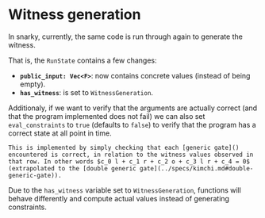 # Witness generation

In snarky, currently, the same code is run through again to generate the witness.

That is, the `RunState` contains a few changes:

* **`public_input: Vec<F>`**: now contains concrete values (instead of being empty).
* **`has_witness`**: is set to `WitnessGeneration`.

Additionaly, if we want to verify that the arguments are actually correct (and that the program implemented does not fail) we can also set `eval_constraints` to `true` (defaults to `false`) to verify that the program has a correct state at all point in time.

```admonish
This is implemented by simply checking that each [generic gate]() encountered is correct, in relation to the witness values observed in that row. In other words $c_0 l + c_1 r + c_2 o + c_3 l r + c_4 = 0$ (extrapolated to the [double generic gate](../specs/kimchi.md#double-generic-gate)).
```

Due to the `has_witness` variable set to `WitnessGeneration`, functions will behave differently and compute actual values instead of generating constraints.
